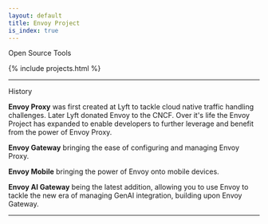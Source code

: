 ```yaml
---
layout: default
title: Envoy Project
is_index: true
---
```

<div class="section-heading"><span>Open Source <span class="pink-font">Tools</span></span></div>

{% include projects.html %}


***

<div class="section-heading"><span>History</span></div>

**Envoy Proxy** was first created at Lyft to tackle cloud native traffic handling challenges. Later Lyft donated Envoy to the CNCF. Over it's life the Envoy Project has expanded to enable developers to further leverage and benefit from the power of Envoy Proxy.

**Envoy Gateway** bringing the ease of configuring and managing Envoy Proxy.

**Envoy Mobile** bringing the power of Envoy onto mobile devices.

**Envoy AI Gateway** being the latest addition, allowing you to use Envoy to tackle the new era of managing GenAI integration, building upon Envoy Gateway.

***